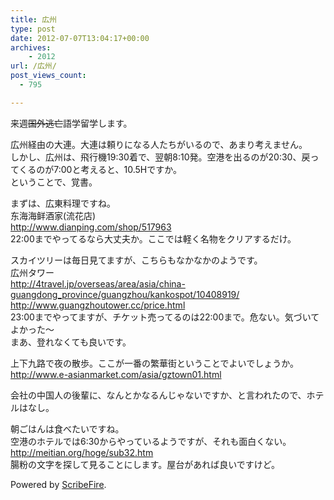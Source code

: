 ```yaml
---
title: 広州
type: post
date: 2012-07-07T13:04:17+00:00
archives:
    - 2012
url: /広州/
post_views_count:
  - 795

---
```

来週<strike>国外逃亡</strike>語学留学します。

広州経由の大連。大連は頼りになる人たちがいるので、あまり考えません。  
しかし、広州は、飛行機19:30着で、翌朝8:10発。空港を出るのが20:30、戻ってくるのが7:00と考えると、10.5Hですか。  
ということで、覚書。

まずは、広東料理ですね。  
东海海鲜酒家(流花店)  
http://www.dianping.com/shop/517963  
22:00までやってるなら大丈夫か。ここでは軽く名物をクリアするだけ。

スカイツリーは毎日見てますが、こちらもなかなかのようです。  
広州タワー  
http://4travel.jp/overseas/area/asia/china-guangdong_province/guangzhou/kankospot/10408919/  
http://www.guangzhoutower.cc/price.html  
23:00までやってますが、チケット売ってるのは22:00まで。危ない。気づいてよかった〜  
まあ、登れなくても良いです。

上下九路で夜の散歩。ここが一番の繁華街ということでよいでしょうか。  
http://www.e-asianmarket.com/asia/gztown01.html

会社の中国人の後輩に、なんとかなるんじゃないですか、と言われたので、ホテルはなし。

朝ごはんは食べたいですね。  
空港のホテルでは6:30からやっているようですが、それも面白くない。  
http://meitian.org/hoge/sub32.htm  
腸粉の文字を探して見ることにします。屋台があれば良いですけど。

<p class="scribefire-powered">
  Powered by <a href="http://www.scribefire.com/">ScribeFire</a>.
</p>